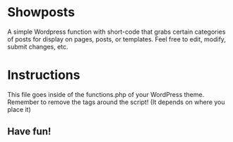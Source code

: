 Showposts
=========

A simple Wordpress function with short-code that grabs certain categories of posts for display on pages, posts, or templates. Feel free to edit, modify, submit changes, etc.

Instructions
============

This file goes inside of the functions.php of your WordPress theme. Remember to remove the <?php ?> tags around the script! (It depends on where you place it)


Have fun!
---------
